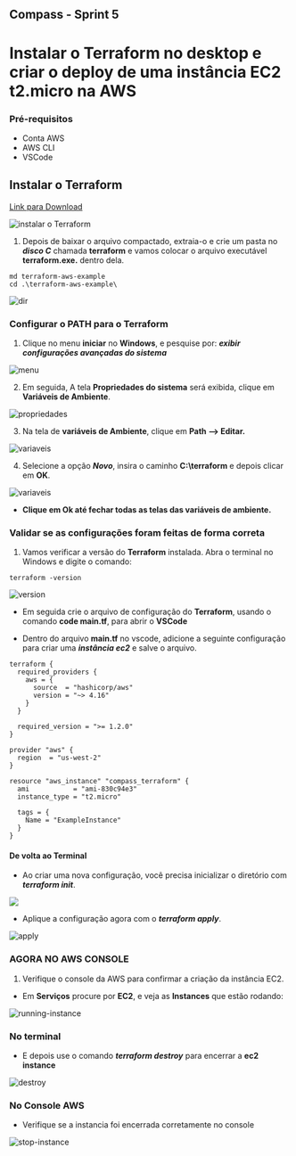 ## Compass - Sprint 5

# Instalar o Terraform no desktop e criar o deploy de uma instância EC2 t2.micro na AWS

### Pré-requisitos

- Conta AWS
- AWS CLI
- VSCode

## Instalar o Terraform

[Link para Download](https://developer.hashicorp.com/terraform/install)

![instalar o Terraform](./images/install-terraform.png)

1. Depois de baixar o arquivo compactado, extraia-o e crie um pasta no **_disco C_** chamada **terraform** e vamos colocar o arquivo executável **terraform.exe.** dentro dela.

```
md terraform-aws-example
cd .\terraform-aws-example\
```

![dir](./images/create-dir.png)

### Configurar o PATH para o Terraform

1. Clique no menu **iniciar** no **Windows**, e pesquise por: **_exibir configurações avançadas do sistema_**

![menu](./images/iniciar-menu.png)

2. Em seguida, A tela **Propriedades do sistema** será exibida, clique em **Variáveis de Ambiente**.

![propriedades](./images/prop-sys.png)

3. Na tela de **variáveis de Ambiente**, clique em **Path –> Editar.**

![variaveis](./images/env-var.png)

4. Selecione a opção **_Novo_**, insira o caminho **C:\terraform** e depois clicar em **OK**.

![variaveis](./images/env-var-2.png)

- **Clique em Ok até fechar todas as telas das variáveis de ambiente.**

### Validar se as configurações foram feitas de forma correta

1. Vamos verificar a versão do **Terraform** instalada. Abra o terminal no Windows e digite o comando:

```
terraform -version
```

![version](./images/terra-version.png)

- Em seguida crie o arquivo de configuração do **Terraform**, usando o comando **code main.tf**, para abrir o **VSCode**

- Dentro do arquivo **main.tf** no vscode, adicione a seguinte configuração para criar uma **_instância ec2_** e salve o arquivo.

```
terraform {
  required_providers {
    aws = {
      source  = "hashicorp/aws"
      version = "~> 4.16"
    }
  }

  required_version = ">= 1.2.0"
}

provider "aws" {
  region  = "us-west-2"
}

resource "aws_instance" "compass_terraform" {
  ami           = "ami-830c94e3"
  instance_type = "t2.micro"

  tags = {
    Name = "ExampleInstance"
  }
}
```

#### De volta ao Terminal

- Ao criar uma nova configuração, você precisa inicializar o diretório com **_terraform init_**.

![](./images/initial.png)

- Aplique a configuração agora com o **_terraform apply_**.

![apply](./images/terraform-apply.png)

### AGORA NO AWS CONSOLE

1. Verifique o console da AWS para confirmar a criação da instância EC2.

- Em **Serviços** procure por **EC2**, e veja as **Instances** que estão rodando:

![running-instance](./images/running-instance.png)

### No terminal

- E depois use o comando **_terraform destroy_** para encerrar a **ec2 instance**

![destroy](./images/terraform-destroy.png)

### No Console AWS

- Verifique se a instancia foi encerrada corretamente no console

![stop-instance](./images/stop-instance.png)
